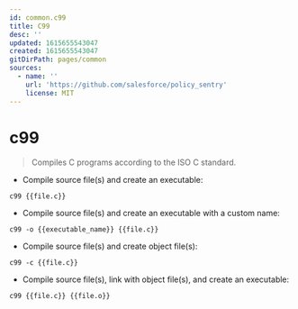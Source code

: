 ```yaml
---
id: common.c99
title: C99
desc: ''
updated: 1615655543047
created: 1615655543047
gitDirPath: pages/common
sources:
  - name: ''
    url: 'https://github.com/salesforce/policy_sentry'
    license: MIT
---
```

# c99

> Compiles C programs according to the ISO C standard.

- Compile source file(s) and create an executable:

`c99 {{file.c}}`

- Compile source file(s) and create an executable with a custom name:

`c99 -o {{executable_name}} {{file.c}}`

- Compile source file(s) and create object file(s):

`c99 -c {{file.c}}`

- Compile source file(s), link with object file(s), and create an executable:

`c99 {{file.c}} {{file.o}}`

